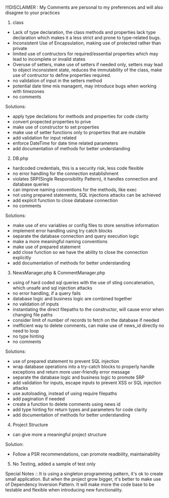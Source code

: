 !!!DISCLAIMER : My Comments are personal to my preferences and will also disagree to your practices

1. class

- Lack of type declaration, the class methods and properties lack type declaration which makes it a less strict and prone to type-related bugs.
- Inconsistent Use of Encapsulation, making use of protected rather than private
- limited use of contructors for required/essential properties which may lead to incomplete or invalid states
- Overuse of setters, make use of setters if needed only, setters may lead to object inconsistent state, reduces the immutability of the class, make use of contructor to define properties required.
- no validation of input in the setters method
- potential date time mis managent, may introduce bugs when working with timezones
- no comments

Solutions:

- apply type declations for methods and properties for code clarity
- convert propected properties to prive
- make use of constructor to set properties
- make use of setter functions only to properties that are mutable
- add validation for input related
- enforce DateTime for date time related parameters
- add documentation of methods for better understanding

2. DB.php

- hardcoded credentials, this is a security risk, less code flexible
- no error handling for the connection establishment
- violates SRP(Single Responsibility Pattern), it handles connection and database queries
- can improve naming conventions for the methods, like exec
- not using prepared statements, SQL injections attacks can be achieved
- add explicit function to close database connection
- no comments

Solutions:

- make use of env variables or config files to store sensitive information
- implement error handling using try catch blocks
- separate the database connection and query execution logic
- make a more meaningful naming conventions
- make use of prepared statement
- add close function so we have the ability to close the connection explicitly
- add documentation of methods for better understanding

3. NewsManager.php & CommentManager.php

- using of hard coded sql queries with the use of sting concatenation, which unsafe and sql injection attacks
- no error handling, if a query fails
- database logic and business logic are combined together
- no validation of inputs
- instantiating the direct filepaths to the constructor, will cause error when changing file paths
- consider limit of number of records to fetch on the database if needed
- inefficient way to delete comments, can make use of news_id directly no need to loop
- no type hinting
- no comments

Solutions:

- use of prepared statement to prevent SQL injection
- wrap database operations into a try-catch blocks to properly handle exceptions and return more user-friendly error message
- separate the database logic and business logic to promote SRP
- add validation for inputs, escape inputs to prevent XSS or SQL injection attacks
- use autoloading, instead of using require filepaths
- add pagination if needed
- create a function to delete comments using news id
- add type hinting for return types and parameters for code clarity
- add documentation of methods for better understanding

4. Project Structure

- can give more a meaningful project structure

Solution:

- Follow a PSR recommendations, can promote readbility, maintainability

5. No Testing, added a sample of test only

Special Notes :: It is using a singleton programming pattern, it's ok to create small application. But when the project grow bigger, it's better to make use of Dependency Inversion Pattern. It will make more the code base to be testable and flexible when introducing new functionality.
